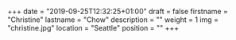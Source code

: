 +++
date = "2019-09-25T12:32:25+01:00"
draft = false
firstname = "Christine"
lastname = "Chow"
description = ""
weight = 1
img = "christine.jpg"
location = "Seattle"
position = ""
+++
